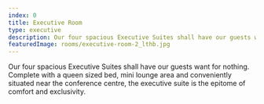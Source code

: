 ```yaml
---
index: 0
title: Executive Room
type: executive
description: Our four spacious Executive Suites shall have our guests want for nothing. Complete with a queen sized bed, mini lounge area and conveniently situated near the conference centre, the executive suite is the epitome of comfort and exclusivity.
featuredImage: rooms/executive-room-2_lthb.jpg
---
```


Our four spacious Executive Suites shall have our guests want for nothing. Complete with a queen sized bed, mini lounge area and conveniently situated near the conference centre, the executive suite is the epitome of comfort and exclusivity.
